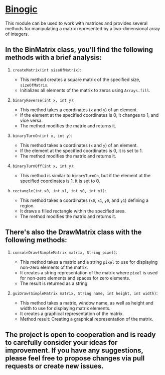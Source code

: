 # [Binogic](https://github.com/Drayff/Binogic)
This module can be used to work with matrices and provides several methods for manipulating a matrix represented by a two-dimensional array of integers.
## In the BinMatrix class, you'll find the following methods with a brief analysis:

1. `createMatrix(int sizeOfMatrix)`:
   - This method creates a square matrix of the specified size, `sizeOfMatrix`.
   - Initializes all elements of the matrix to zeros using `Arrays.fill`.

2. `binaryReverse(int x, int y)`:
   - This method takes a coordinates (`x` and `y`) of an element.
   - If the element at the specified coordinates is 0, it changes to 1, and vice versa.
   - The method modifies the matrix and returns it.

3. `binaryTurnOn(int x, int y)`:
   - This method takes a coordinates (`x` and `y`) of an element.
   - If the element at the specified coordinates is 0, it is set to 1.
   - The method modifies the matrix and returns it.

4. `binaryTurnOff(int x, int y)`:
   - This method is similar to `binaryTurnOn`, but if the element at the specified coordinates is 1, it is set to 0.

5. `rectangle(int x0, int x1, int y0, int y1)`:
   - This method takes a coordinates (`x0`, `x1`, `y0`, and `y1`) defining a region.
   - It draws a filled rectangle within the specified area.
   - The method modifies the matrix and returns it.

## There's also the DrawMatrix class with the following methods:

1. `consoleDraw(SimpleMatrix matrix, String pixel)`:
   - This method takes a matrix and a string `pixel` to use for displaying non-zero elements of the matrix.
   - It creates a string representation of the matrix where `pixel` is used for non-zero elements and spaces for zero elements.
   - The result is returned as a string.

2. `guiDraw(SimpleMatrix matrix, String name, int height, int width)`:
   - This method takes a matrix, window name, as well as height  and width  to use for displaying matrix elements.
   - It creates a graphical representation of the matrix.
   - Method result: Creating a graphical representation of the matrix.

## The project is open to cooperation and is ready to carefully consider your ideas for improvement. If you have any suggestions, please feel free to propose changes via pull requests or create new issues.
